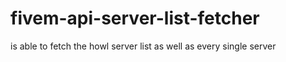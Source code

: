 # fivem-api-server-list-fetcher
is able to fetch the howl server list as well as every single server
